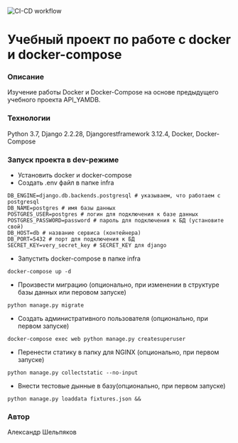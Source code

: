 ![CI-CD workflow](https://github.com/AShelpyakov/yamdb_final/actions/workflows/yamdb_workflow.yml/badge.svg)
# Учебный проект по работе c docker и docker-compose 
### Описание
Изучение работы Docker и Docker-Compose на основе предыдущего учебного
проекта API_YAMDB.
### Технологии
Python 3.7,
Django 2.2.28,
Djangorestframework 3.12.4,
Docker,
Docker-Compose
### Запуск проекта в dev-режиме
- Установить docker и docker-compose
- Создать .env файл в папке infra
```
DB_ENGINE=django.db.backends.postgresql # указываем, что работаем с postgresql
DB_NAME=postgres # имя базы данных
POSTGRES_USER=postgres # логин для подключения к базе данных
POSTGRES_PASSWORD=password # пароль для подключения к БД (установите свой)
DB_HOST=db # название сервиса (контейнера)
DB_PORT=5432 # порт для подключения к БД
SECRET_KEY=very_secret_key # SECRET_KEY для django
```
- Запустить docker-compose в папке infra
```
docker-compose up -d
```
- Произвести миграцию (опционально, при изменении в структуре базы данных или перовом запуске)
```
python manage.py migrate
```
- Создать административного пользователя (опционально, при первом запуске)
```
docker-compose exec web python manage.py createsuperuser
```
- Перенести статику в папку для NGINX (опционально, при первом запуске)
```
python manage.py collectstatic --no-input
```
- Внести тестовые дынные в базу(опционально, при первом запуске)
```
python manage.py loaddata fixtures.json &&
```

### Автор
Александр Шельпяков